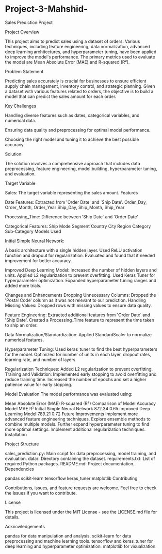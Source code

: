 # Project-3-Mahshid-


Sales Prediction Project

Project Overview

This project aims to predict sales using a dataset of orders. Various techniques, including feature engineering, data normalization, advanced deep learning architectures, and hyperparameter tuning, have been applied to improve the model's performance. The primary metrics used to evaluate the model are Mean Absolute Error (MAE) and R-squared (R²).

Problem Statement

Predicting sales accurately is crucial for businesses to ensure efficient supply chain management, inventory control, and strategic planning. Given a dataset with various features related to orders, the objective is to build a model that can predict the sales amount for each order.

Key Challenges

Handling diverse features such as dates, categorical variables, and numerical data.

Ensuring data quality and preprocessing for optimal model performance.

Choosing the right model and tuning it to achieve the best possible accuracy.


Solution

The solution involves a comprehensive approach that includes data preprocessing, feature engineering, model building, hyperparameter tuning, and evaluation.

Target Variable

Sales: The target variable representing the sales amount.
Features

Date Features: Extracted from 'Order Date' and 'Ship Date'.
Order_Day, Order_Month, Order_Year
Ship_Day, Ship_Month, Ship_Year

Processing_Time: Difference between 'Ship Date' and 'Order Date'

Categorical Features:
Ship Mode
Segment
Country
City
Region
Category
Sub-Category
Models Used


Initial Simple Neural Network:

A basic architecture with a single hidden layer.
Used ReLU activation function and dropout for regularization.
Evaluated and found that it needed improvement for better accuracy.

Improved Deep Learning Model:
Increased the number of hidden layers and units.
Applied L2 regularization to prevent overfitting.
Used Keras Tuner for hyperparameter optimization.
Expanded hyperparameter tuning ranges and added more trials.


Changes and Enhancements
Dropping Unnecessary Columns:
Dropped the 'Postal Code' column as it was not relevant to our prediction.
Handling Missing Values:
Dropped rows with missing values to ensure data quality.


Feature Engineering:
Extracted additional features from 'Order Date' and 'Ship Date'.
Created a Processing_Time feature to represent the time taken to ship an order.

Data Normalization/Standardization:
Applied StandardScaler to normalize numerical features.

Hyperparameter Tuning:
Used keras_tuner to find the best hyperparameters for the model.
Optimized for number of units in each layer, dropout rates, learning rate, and number of layers.

Regularization Techniques:
Added L2 regularization to prevent overfitting.
Training and Validation:
Implemented early stopping to avoid overfitting and reduce training time.
Increased the number of epochs and set a higher patience value for early stopping.


Model Evaluation
The model performance was evaluated using:

Mean Absolute Error (MAE)
R-squared (R²)
Comparison of Model Accuracy
Model	MAE	R²
Initial Simple Neural Network	872.34	0.65
Improved Deep Learning Model	789.21	0.72
Future Improvements
Implement more advanced feature engineering techniques.
Explore ensemble methods to combine multiple models.
Further expand hyperparameter tuning to find more optimal settings.
Implement additional regularization techniques.
Installation


Project Structure

sales_prediction.py: Main script for data preprocessing, model training, and evaluation.
data/: Directory containing the dataset.
requirements.txt: List of required Python packages.
README.md: Project documentation.
Dependencies

pandas
scikit-learn
tensorflow
keras_tuner
matplotlib
Contributing

Contributions, issues, and feature requests are welcome. Feel free to check the Issues if you want to contribute.

License

This project is licensed under the MIT License - see the LICENSE.md file for details.

Acknowledgements

pandas for data manipulation and analysis.
scikit-learn for data preprocessing and machine learning tools.
tensorflow and keras_tuner for deep learning and hyperparameter optimization.
matplotlib for visualization.
